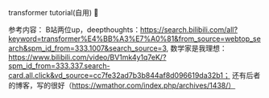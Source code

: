 transformer tutorial(自用)  👋

参考内容：
B站两位up，deepthoughts：https://search.bilibili.com/all?keyword=transformer%E4%BB%A3%E7%A0%81&from_source=webtop_search&spm_id_from=333.1007&search_source=3,
数学家是我理想：https://www.bilibili.com/video/BV1mk4y1q7eK/?spm_id_from=333.337.search-card.all.click&vd_source=cc7fe32ad7b3b844af8d096619da32b1；
还有后者的博客，写的很好（https://wmathor.com/index.php/archives/1438/）

<!--
**P-Liseon/P-Liseon** is a ✨ _special_ ✨ repository because its `README.md` (this file) appears on your GitHub profile.

- 🌱 I’m currently learning transformer
-->
